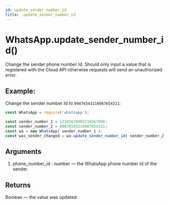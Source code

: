 ```yaml
---
id: update_sender_number_id
title: .update_sender_number_id
---
```


# WhatsApp.update_sender_number_id()
Change the sender phone number Id. Should only input a value that is registered with the Cloud API otherwise requests will send an unauthorized error.

## Example:
Change the sender number Id to `09876543210987654321`:
```js
const WhatsApp = require('whatsapp');

const sender_number_1 = 12345678901234567890;
const sender_number_2 = 09876543210987654321;
const wa = new WhatsApp( sender_number_1 );
const was_sender_changed = wa.update_sender_number_id( sender_number_2 );
```

## Arguments
1. phone_number_id : number — the WhatsApp phone number Id of the sender.

## Returns
Boolean — the value was updated.
